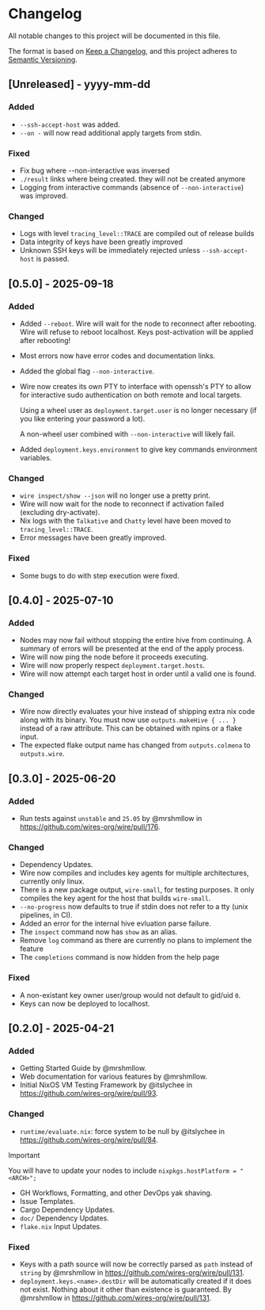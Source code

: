 # Changelog

All notable changes to this project will be documented in this file.

The format is based on [Keep a Changelog](https://keepachangelog.com/en/1.1.0/),
and this project adheres to [Semantic Versioning](https://semver.org/spec/v2.0.0.html).

## [Unreleased] - yyyy-mm-dd

### Added

- `--ssh-accept-host` was added.
- `--on -` will now read additional apply targets from stdin.

### Fixed

- Fix bug where --non-interactive was inversed
- `./result` links where being created. they will not be created anymore
- Logging from interactive commands (absence of `--non-interactive`) was
  improved.

### Changed

- Logs with level `tracing_level::TRACE` are compiled out of release builds
- Data integrity of keys have been greatly improved
- Unknown SSH keys will be immediately rejected unless `--ssh-accept-host` is passed.

## [0.5.0] - 2025-09-18

### Added

- Added `--reboot`. Wire will wait for the node to reconnect after rebooting.
  Wire will refuse to reboot localhost. Keys post-activation will be applied
  after rebooting!
- Most errors now have error codes and documentation links.
- Added the global flag `--non-interactive`.
- Wire now creates its own PTY to interface with openssh's PTY to allow for
  interactive sudo authentication on both remote and local targets.

  Using a wheel user as `deployment.target.user` is no longer necessary
  (if you like entering your password a lot).

  A non-wheel user combined with `--non-interactive` will likely fail.

- Added `deployment.keys.environment` to give key commands environment variables.

### Changed

- `wire inspect/show --json` will no longer use a pretty print.
- Wire will now wait for the node to reconnect if activation failed (excluding
  dry-activate).
- Nix logs with the `Talkative` and `Chatty` level have been moved to
  `tracing_level::TRACE`.
- Error messages have been greatly improved.

### Fixed

- Some bugs to do with step execution were fixed.

## [0.4.0] - 2025-07-10

### Added

- Nodes may now fail without stopping the entire hive from continuing. A summary
  of errors will be presented at the end of the apply process.
- Wire will now ping the node before it proceeds executing.
- Wire will now properly respect `deployment.target.hosts`.
- Wire will now attempt each target host in order until a valid one is found.

### Changed

- Wire now directly evaluates your hive instead of shipping extra nix code along with its binary.
  You must now use `outputs.makeHive { ... }` instead of a raw attribute.
  This can be obtained with npins or a flake input.
- The expected flake output name has changed from `outputs.colmena` to `outputs.wire`.

## [0.3.0] - 2025-06-20

### Added

- Run tests against `unstable` and `25.05` by @mrshmllow in https://github.com/wires-org/wire/pull/176.

### Changed

- Dependency Updates.
- Wire now compiles and includes key agents for multiple architectures, currently only linux.
- There is a new package output, `wire-small`, for testing purposes.
  It only compiles the key agent for the host that builds `wire-small`.
- `--no-progress` now defaults to true if stdin does not refer to a tty (unix pipelines, in CI).
- Added an error for the internal hive evluation parse failure.
- The `inspect` command now has `show` as an alias.
- Remove `log` command as there are currently no plans to implement the feature
- The `completions` command is now hidden from the help page

### Fixed

- A non-existant key owner user/group would not default to gid/uid `0`.
- Keys can now be deployed to localhost.

## [0.2.0] - 2025-04-21

### Added

- Getting Started Guide by @mrshmllow.
- Web documentation for various features by @mrshmllow.
- Initial NixOS VM Testing Framework by @itslychee in https://github.com/wires-org/wire/pull/93.

### Changed

- `runtime/evaluate.nix`: force system to be null by @itslychee in https://github.com/wires-org/wire/pull/84.

> [!IMPORTANT]  
> You will have to update your nodes to include `nixpkgs.hostPlatform = "<ARCH>";`

- GH Workflows, Formatting, and other DevOps yak shaving.
- Issue Templates.
- Cargo Dependency Updates.
- `doc/` Dependency Updates.
- `flake.nix` Input Updates.

### Fixed

- Keys with a path source will now be correctly parsed as `path` instead
  of `string` by @mrshmllow in https://github.com/wires-org/wire/pull/131.
- `deployment.keys.<name>.destDir` will be automatically created if it
  does not exist. Nothing about it other than existence is guaranteed. By
  @mrshmllow in https://github.com/wires-org/wire/pull/131.
